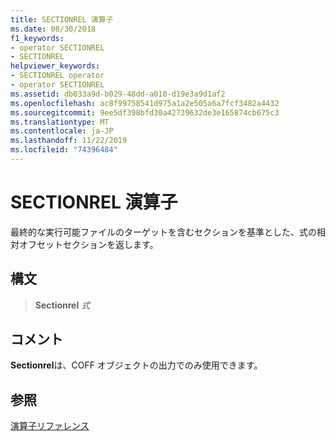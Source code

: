 ```yaml
---
title: SECTIONREL 演算子
ms.date: 08/30/2018
f1_keywords:
- operator SECTIONREL
- SECTIONREL
helpviewer_keywords:
- SECTIONREL operator
- operator SECTIONREL
ms.assetid: db033a9d-b029-48dd-a010-d19e3a9d1af2
ms.openlocfilehash: ac8f99758541d975a1a2e505a6a7fcf3482a4432
ms.sourcegitcommit: 9ee5df398bfd30a42739632de3e165874cb675c3
ms.translationtype: MT
ms.contentlocale: ja-JP
ms.lasthandoff: 11/22/2019
ms.locfileid: "74396484"
---
```

# <a name="operator-sectionrel"></a>SECTIONREL 演算子

最終的な実行可能ファイルのターゲットを含むセクションを基準とした、式の相対オフセットセクションを返します。

## <a name="syntax"></a>構文

> **Sectionrel** *式*

## <a name="remarks"></a>コメント

**Sectionrel**は、COFF オブジェクトの出力でのみ使用できます。

## <a name="see-also"></a>参照

[演算子リファレンス](operators-reference.md)
